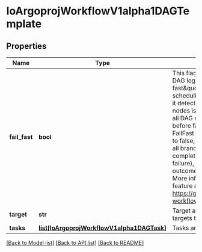 # IoArgoprojWorkflowV1alpha1DAGTemplate

## Properties
Name | Type | Description | Notes
------------ | ------------- | ------------- | -------------
**fail_fast** | **bool** | This flag is for DAG logic. The DAG logic has a built-in \&quot;fail fast\&quot; feature to stop scheduling new steps, as soon as it detects that one of the DAG nodes is failed. Then it waits until all DAG nodes are completed before failing the DAG itself. The FailFast flag default is true,  if set to false, it will allow a DAG to run all branches of the DAG to completion (either success or failure), regardless of the failed outcomes of branches in the DAG. More info and example about this feature at https://github.com/argoproj/argo-workflows/issues/1442 | [optional] 
**target** | **str** | Target are one or more names of targets to execute in a DAG | [optional] 
**tasks** | [**list[IoArgoprojWorkflowV1alpha1DAGTask]**](IoArgoprojWorkflowV1alpha1DAGTask.md) | Tasks are a list of DAG tasks | 

[[Back to Model list]](../README.md#documentation-for-models) [[Back to API list]](../README.md#documentation-for-api-endpoints) [[Back to README]](../README.md)


